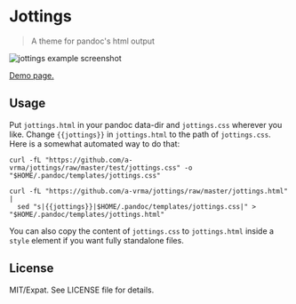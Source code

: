 # Jottings

> A theme for pandoc's html output

![jottings example screenshot](https://user-images.githubusercontent.com/29077900/47932905-544d6e00-dea9-11e8-96a7-41fd880db4b2.png)

[Demo page.](https://a-vrma.github.io/jottings/test.html)

## Usage

Put `jottings.html` in your pandoc data-dir and `jottings.css` wherever you like.
Change `{{jottings}}` in `jottings.html` to the path of `jottings.css`. Here is a somewhat
automated way to do that:

```shell
curl -fL "https://github.com/a-vrma/jottings/raw/master/test/jottings.css" -o "$HOME/.pandoc/templates/jottings.css"

curl -fL "https://github.com/a-vrma/jottings/raw/master/jottings.html" |
  sed "s|{{jottings}}|$HOME/.pandoc/templates/jottings.css|" > "$HOME/.pandoc/templates/jottings.html"
```

You can also copy the content of `jottings.css` to `jottings.html` inside a `style` element
if you want fully standalone files.

## License

MIT/Expat. See LICENSE file for details.

